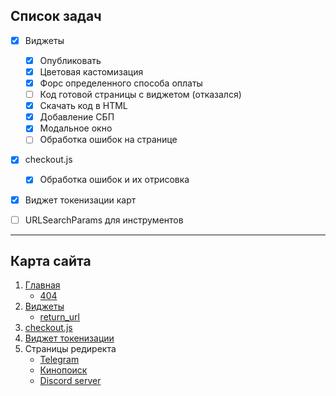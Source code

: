 ## Список задач

- [X] Виджеты
    - [X] Опубликовать
    - [X] Цветовая кастомизация
    - [X] Форс определенного способа оплаты
    - [ ] Код готовой страницы с виджетом (отказался)
    - [X] Скачать код в HTML
    - [X] Добавление СБП
    - [X] Модальное окно
    - [ ] Обработка ошибок на странице
- [X] checkout.js
    - [X] Обработка ошибок и их отрисовка
- [X] Виджет токенизации карт

- [ ] URLSearchParams для инструментов
____
## Карта сайта

1. [Главная](http://kiacode.space/)
    * [404](http://kiacode.space/404)
2. [Виджеты](http://kiacode.space/widgets)
    * [return_url](http://kiacode.space/return_url)
3. [checkout.js](http://kiacode.space/cjs)
4. [Виджет токенизации](http://kiacode.space/card-tokenizer)
5. Страницы редиректа
    * [Telegram](http://kiacode.space/telegram)
    * [Кинопоиск](http://kiacode.space/kinopoisk)
    * [Discord server](http://kiacode.space/discord)
